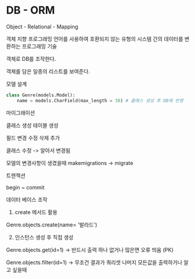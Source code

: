 # DB - ORM

Object - Relational - Mapping 

객체 지향 프로그래밍 언어를 사용하여 호환되지 않는 유형의 시스템 간의 데이터를 변환하는 프로그래밍 기술 

객체로 DB를 조작한다.

객체를 담은 일종의 리스트를 보여준다.

모델 설계 

```python
class Genre(models.Model):
    name = models.CharField(max_length = 30) # 클래스 생성 후 DB에 반영
```





마이그래이션 

클래스 생성 테이블 생성 

필드 변경 수정 삭제 추가 

클래스 수정 -> 알아서 변경됨 



모델의 변경사항이 생겼을때 makemigrations -> migrate

 트랜잭션 

begin ~ commit

데이터 베이스 조작 

1. create 메서드 활용

Genre.objects.create(name= '발라드')

2. 인스턴스 생성 후 직접 생성 





Genre.objects.get(id=1) -> 반드시 출력 하나 없거나 많은면 오류 띄움  (PK)

Genre.objects.filter(id=1) -> 무조건 결과가 쿼리셋 나머지 모든값을 출력하거나 알고 싶을때 

